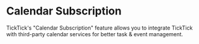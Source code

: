 # Calendar Subscription
TickTick's "Calendar Subscription" feature allows you to integrate TickTick with third-party calendar services for better task & event management.




